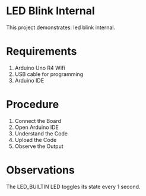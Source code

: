 # LED Blink Internal

This project demonstrates: led blink internal.

# Requirements

1) Arduino Uno R4 Wifi
2) USB cable for programming
3) Arduino IDE

# Procedure
1) Connect the Board
2) Open Arduino IDE
3) Understand the Code
4) Upload the Code
5) Observe the Output

# Observations
The LED_BUILTIN LED toggles its state every 1 second.
